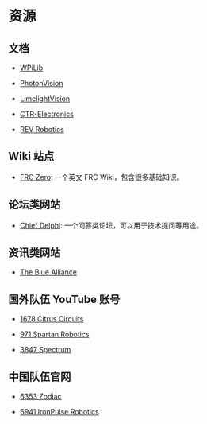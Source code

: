 # 资源

## 文档

- [WPiLib](https://wpilib.org/)

- [PhotonVision](https://photonvision.org/)

- [LimelightVision](https://limelightvision.io/)

- [CTR-Electronics](https://store.ctr-electronics.com/)

- [REV Robotics](https://www.revrobotics.com/)

## Wiki 站点

- [FRC Zero](https://frczero.org): 一个英文 FRC Wiki，包含很多基础知识。

## 论坛类网站

- [Chief Delphi](https://www.chiefdelphi.com): 一个问答类论坛，可以用于技术提问等用途。

## 资讯类网站

- [The Blue Alliance](https://www.thebluealliance.com)

## 国外队伍 YouTube 账号

- [1678 Citrus Circuits](https://www.youtube.com/@citruscircuits)

- [971 Spartan Robotics](https://www.youtube.com/@smanrobotics)

- [3847 Spectrum](https://www.youtube.com/@Spectrum3847)

## 中国队伍官网

- [6353 Zodiac](http://zodiac6353.cn/)

- [6941 IronPulse Robotics](https://www.ironpulse.net/)

